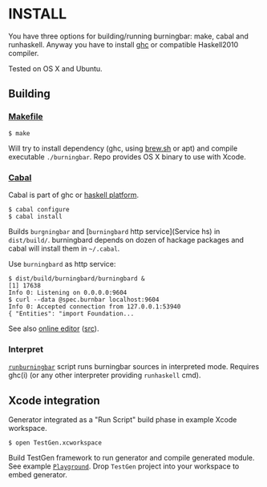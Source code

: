 # INSTALL

You have three options for building/running burningbar: make, cabal and runhaskell.
Anyway you have to install [ghc](https://www.haskell.org/ghc/) or compatible Haskell2010 compiler.

Tested on OS X and Ubuntu.

## Building

### [Makefile](makefile)

    $ make

Will try to install dependency (ghc, using [brew.sh](http://brew.sh) or apt) and compile executable
`./burningbar`. Repo provides OS X binary to use with Xcode.

### [Cabal](burningbar.cabal)

Cabal is part of ghc or [haskell platform](https://www.haskell.org/platform/).

    $ cabal configure
    $ cabal install

Builds `burgningbar` and [`burningbard` http service](Service hs) in `dist/build/`.
burningbard depends on dozen of hackage packages and cabal will install them in `~/.cabal`.

Use `burningbard` as http service:

    $ dist/build/burningbard/burningbard &
    [1] 17638
    Info 0: Listening on 0.0.0.0:9604
    $ curl --data @spec.burnbar localhost:9604
    Info 0: Accepted connection from 127.0.0.1:53940
    { "Entities": "import Foundation...

See also [online editor](http://cfr.pw/burnbar) ([src](https://github.com/cfr/cfr.github.io/blob/master/burnbar.html)).

### Interpret

[`runburningbar`](runburningbar) script runs burningbar sources in interpreted mode.
Requires ghc(i) (or any other interpreter providing `runhaskell` cmd).

## Xcode integration

Generator integrated as a "Run Script" build phase in example Xcode workspace.

    $ open TestGen.xcworkspace

Build TestGen framework to run generator and compile generated module.
See example [`Playground`](TestGen/TestGen.playground).
Drop `TestGen` project into your workspace to embed generator.

